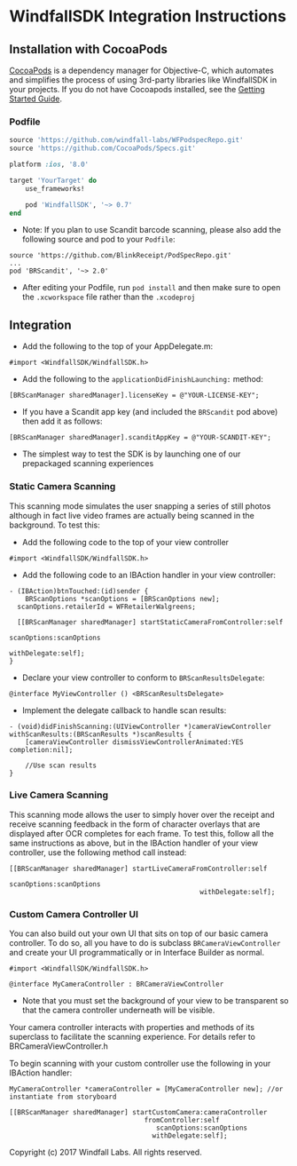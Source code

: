 # WindfallSDK Integration Instructions

## Installation with CocoaPods

[CocoaPods](http://cocoapods.org) is a dependency manager for Objective-C, which automates and simplifies the process of using 3rd-party libraries like WindfallSDK in your projects. If you do not have Cocoapods installed, see the [Getting Started Guide](https://guides.cocoapods.org/using/getting-started.html#getting-started).


### Podfile

```ruby
source 'https://github.com/windfall-labs/WFPodspecRepo.git'
source 'https://github.com/CocoaPods/Specs.git'

platform :ios, '8.0'

target 'YourTarget' do
	use_frameworks!

	pod 'WindfallSDK', '~> 0.7'
end
```
- Note: If you plan to use Scandit barcode scanning, please also add the following source and pod to your `Podfile`:
```
source 'https://github.com/BlinkReceipt/PodSpecRepo.git'
...
pod 'BRScandit', '~> 2.0'
```
- After editing your Podfile, run `pod install` and then make sure to open the `.xcworkspace` file rather than the `.xcodeproj`

## Integration

- Add the following to the top of your AppDelegate.m:

```obj-c
#import <WindfallSDK/WindfallSDK.h>
```

- Add the following to the `applicationDidFinishLaunching:` method:

```obj-c
[BRScanManager sharedManager].licenseKey = @"YOUR-LICENSE-KEY";
```

- If you have a Scandit app key (and included the `BRScandit` pod above) then add it as follows:

```obj-c
[BRScanManager sharedManager].scanditAppKey = @"YOUR-SCANDIT-KEY";
```

- The simplest way to test the SDK is by launching one of our prepackaged scanning experiences

### Static Camera Scanning

This scanning mode simulates the user snapping a series of still photos although in fact live video frames are actually being scanned in the background. To test this:

- Add the following code to the top of your view controller

```obj-c
#import <WindfallSDK/WindfallSDK.h>
```

- Add the following code to an IBAction handler in your view controller:

```obj-c
- (IBAction)btnTouched:(id)sender {
	BRScanOptions *scanOptions = [BRScanOptions new];
  scanOptions.retailerId = WFRetailerWalgreens;
    
  [[BRScanManager sharedManager] startStaticCameraFromController:self
    												                         scanOptions:scanOptions
                                                    withDelegate:self];
}
```

- Declare your view controller to conform to `BRScanResultsDelegate`:

```obj-c
@interface MyViewController () <BRScanResultsDelegate>
```

- Implement the delegate callback to handle scan results:

```obj-c
- (void)didFinishScanning:(UIViewController *)cameraViewController withScanResults:(BRScanResults *)scanResults {
    [cameraViewController dismissViewControllerAnimated:YES completion:nil];
        
    //Use scan results
}
```

### Live Camera Scanning

This scanning mode allows the user to simply hover over the receipt and receive scanning feedback in the form of character overlays that are displayed after OCR completes for each frame. To test this, follow all the same instructions as above, but in the IBAction handler of your view controller, use the following method call instead:

```obj-c
[[BRScanManager sharedManager] startLiveCameraFromController:self
    											                       scanOptions:scanOptions
                                                withDelegate:self];
```

### Custom Camera Controller UI

You can also build out your own UI that sits on top of our basic camera controller. To do so, all you have to do is subclass `BRCameraViewController` and create your UI programmatically or in Interface Builder as normal.

```obj-c
#import <WindfallSDK/WindfallSDK.h>

@interface MyCameraController : BRCameraViewController
```

- Note that you must set the background of your view to be transparent so that the camera controller underneath will be visible.

Your camera controller interacts with properties and methods of its superclass to facilitate the scanning experience. For details refer to BRCameraViewController.h

To begin scanning with your custom controller use the following in your IBAction handler:

```obj-c
MyCameraController *cameraController = [MyCameraController new]; //or instantiate from storyboard

[[BRScanManager sharedManager] startCustomCamera:cameraController
                                  fromController:self
                                     scanOptions:scanOptions
                                    withDelegate:self];
```


Copyright (c) 2017 Windfall Labs. All rights reserved.